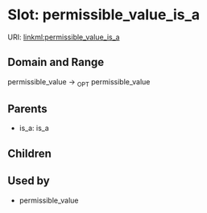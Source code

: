
# Slot: permissible_value_is_a




URI: [linkml:permissible_value_is_a](https://w3id.org/linkml/permissible_value_is_a)


## Domain and Range

permissible_value ->  <sub>OPT</sub>
 permissible_value

## Parents

 *  is_a: is_a

## Children


## Used by

 * permissible_value
